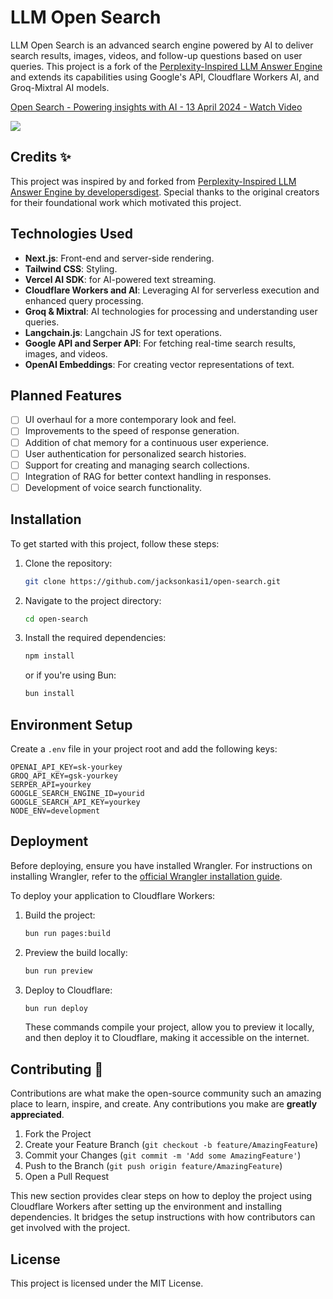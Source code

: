 # LLM Open Search

LLM Open Search is an advanced search engine powered by AI to deliver search results, images, videos, and follow-up questions based on user queries. This project is a fork of the [Perplexity-Inspired LLM Answer Engine](https://github.com/developersdigest/llm-answer-engine) and extends its capabilities using Google's API, Cloudflare Workers AI, and Groq-Mixtral AI models.

<div>
    <a href="https://www.loom.com/share/d21687daed7d4f19900c7aa957387ea4">
      <p>Open Search - Powering insights with AI - 13 April 2024 - Watch Video</p>
    </a>
    <a href="https://www.loom.com/share/d21687daed7d4f19900c7aa957387ea4">
      <img style="max-width:300px;" src="https://cdn.loom.com/sessions/thumbnails/d21687daed7d4f19900c7aa957387ea4-with-play.gif">
    </a>
</div>


## Credits ✨

This project was inspired by and forked from [Perplexity-Inspired LLM Answer Engine by developersdigest](https://github.com/developersdigest/llm-answer-engine). Special thanks to the original creators for their foundational work which motivated this project.

## Technologies Used

- **Next.js**: Front-end and server-side rendering.
- **Tailwind CSS**: Styling.
- **Vercel AI SDK**: for AI-powered text streaming.
- **Cloudflare Workers and AI**: Leveraging AI for serverless execution and enhanced query processing.
- **Groq & Mixtral**: AI technologies for processing and understanding user queries.
- **Langchain.js**: Langchain JS for text operations.
- **Google API and Serper API**: For fetching real-time search results, images, and videos.
- **OpenAI Embeddings**: For creating vector representations of text.

## Planned Features

- [ ] UI overhaul for a more contemporary look and feel.
- [ ] Improvements to the speed of response generation.
- [ ] Addition of chat memory for a continuous user experience.
- [ ] User authentication for personalized search histories.
- [ ] Support for creating and managing search collections.
- [ ] Integration of RAG for better context handling in responses.
- [ ] Development of voice search functionality.

## Installation

To get started with this project, follow these steps:

1. Clone the repository:

   ```bash
   git clone https://github.com/jacksonkasi1/open-search.git
   ```

2. Navigate to the project directory:

   ```bash
   cd open-search
   ```

3. Install the required dependencies:

   ```bash
   npm install
   ```

   or if you're using Bun:

   ```bash
   bun install
   ```

## Environment Setup

Create a `.env` file in your project root and add the following keys:

```plaintext
OPENAI_API_KEY=sk-yourkey
GROQ_API_KEY=gsk-yourkey
SERPER_API=yourkey
GOOGLE_SEARCH_ENGINE_ID=yourid
GOOGLE_SEARCH_API_KEY=yourkey
NODE_ENV=development
```

## Deployment

Before deploying, ensure you have installed Wrangler. For instructions on installing Wrangler, refer to the [official Wrangler installation guide](https://developers.cloudflare.com/workers/wrangler/install-and-update/).

To deploy your application to Cloudflare Workers:

1. Build the project:

   ```bash
   bun run pages:build
   ```

2. Preview the build locally:

   ```bash
   bun run preview
   ```

3. Deploy to Cloudflare:

   ```bash
   bun run deploy
   ```

   These commands compile your project, allow you to preview it locally, and then deploy it to Cloudflare, making it accessible on the internet.

## Contributing 💙

Contributions are what make the open-source community such an amazing place to learn, inspire, and create. Any contributions you make are **greatly appreciated**.

1. Fork the Project
2. Create your Feature Branch (`git checkout -b feature/AmazingFeature`)
3. Commit your Changes (`git commit -m 'Add some AmazingFeature'`)
4. Push to the Branch (`git push origin feature/AmazingFeature`)
5. Open a Pull Request

This new section provides clear steps on how to deploy the project using Cloudflare Workers after setting up the environment and installing dependencies. It bridges the setup instructions with how contributors can get involved with the project.

## License

This project is licensed under the MIT License.
